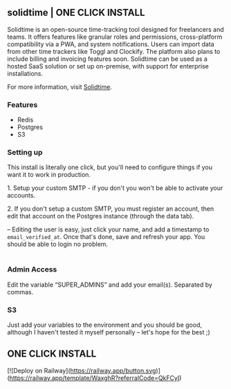 ## solidtime | ONE CLICK INSTALL

Solidtime is an open-source time-tracking tool designed for freelancers and teams. It offers features like granular roles and permissions, cross-platform compatibility via a PWA, and system notifications. Users can import data from other time trackers like Toggl and Clockify. The platform also plans to include billing and invoicing features soon. Solidtime can be used as a hosted SaaS solution or set up on-premise, with support for enterprise installations.

For more information, visit [Solidtime](https://www.solidtime.io/).

### Features

*   Redis
*   Postgres
*   S3

### Setting up

This install is literally one click, but you'll need to configure things if you want it to work in production.  
  
1\. Setup your custom SMTP - if you don't you won't be able to activate your accounts.

2\. If you don't setup a custom SMTP, you must register an account, then edit that account on the Postgres instance (through the data tab).

– Editing the user is easy, just click your name, and add a timestamp to `email_verified_at`. Once that's done, save and refresh your app. You should be able to login no problem.  
 

### Admin Access

Edit the variable “SUPER\_ADMINS” and add your email(s). Separated by commas.

### S3

Just add your variables to the environment and you should be good, although I haven't tested it myself personally – let's hope for the best ;)

## ONE CLICK INSTALL

\[!\[Deploy on Railway\](https://railway.app/button.svg)](https://railway.app/template/WaxghR?referralCode=QkFCyI)
